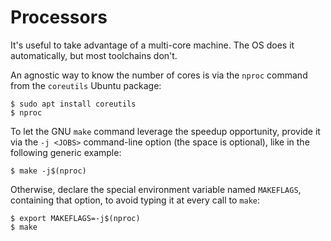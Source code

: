 # Processors

It's useful to take advantage of a multi-core machine. The OS does it automatically, but most toolchains don't.

An agnostic way to know the number of cores is via the `nproc` command from the `coreutils` Ubuntu package:

```console
$ sudo apt install coreutils
$ nproc
```

To let the GNU `make` command leverage the speedup opportunity, provide it via the `-j <JOBS>` command-line option (the space is optional), like in the following generic example:

```console
$ make -j$(nproc)
```

Otherwise, declare the special environment variable named `MAKEFLAGS`, containing that option, to avoid typing it at every call to `make`:

```console
$ export MAKEFLAGS=-j$(nproc)
$ make
```

